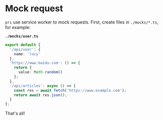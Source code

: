 # Mock request

`pri` use service worker to mock requests. First, create files in `./mocks/*.ts`, for example:

**`./mocks/user.ts`**

```typescript
export default {
  '/api/user': {
    name: 'lucy'
  },
  'https://www.baidu.com': () => {
    return {
      value: Math.random()
    };
  },
  '/api/articles': async () => {
    const res = await fetch('https://www.example.com');
    return await res.json();
  }
};
```

That's all!
